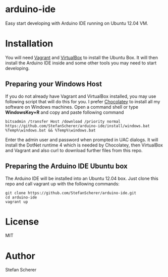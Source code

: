 # arduino-ide

Easy start developing with Arduino IDE running on Ubuntu 12.04 VM.

# Installation
You will need [Vagrant](http://vagrantup.com) and [VirtualBox](http://virtualbox.org) to install the Ubuntu Box. It will then install the Arduino IDE inside and some other tools you may need to start developing.

## Preparing your Windows Host
If you do not already have Vagrant and VirtualBox installed, you may use following script that will do this for you. I prefer [Chocolatey](http://chocolatey.org) to install all my software on Windows machines. Open a command shell or type **WindowsKey+R** and copy and paste following command

    bitsadmin /transfer Host /download /priority normal https://github.com/StefanScherer/arduino-ide/install/windows.bat %Temp%\windows.bat && %Temp%\windows.bat

Enter the admin user and password when prompted in UAC dialogs. It will install the DotNet runtime 4 which is needed by Chocolatey, then VirtualBox and Vagrant and also curl to download further files from this repo.

## Preparing the Arduino IDE Ubuntu box
The Arduino IDE will be installed into an Ubuntu 12.04 box. Just clone this repo and call vagrant up with the following commands:

    git clone https://github.com/StefanScherer/arduino-ide.git
    cd arduino-ide
    vagrant up

# License
MIT

# Author
Stefan Scherer
